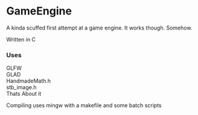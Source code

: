 # GameEngine
A kinda scuffed first attempt at a game engine.
It works though. Somehow.

Written in C

### Uses
GLFW \
GLAD 
\
HandmadeMath.h \
stb_image.h \
Thats About it

Compiling uses mingw with a makefile and some batch scripts
